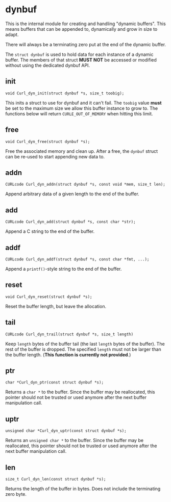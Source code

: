 # dynbuf

This is the internal module for creating and handling "dynamic buffers". This
means buffers that can be appended to, dynamically and grow in size to adapt.

There will always be a terminating zero put at the end of the dynamic buffer.

The `struct dynbuf` is used to hold data for each instance of a dynamic
buffer. The members of that struct **MUST NOT** be accessed or modified
without using the dedicated dynbuf API.

## init

    void Curl_dyn_init(struct dynbuf *s, size_t toobig);

This inits a struct to use for dynbuf and it can't fail. The `toobig` value
**must** be set to the maximum size we allow this buffer instance to grow to.
The functions below will return `CURLE_OUT_OF_MEMORY` when hitting this limit.

## free

    void Curl_dyn_free(struct dynbuf *s);

Free the associated memory and clean up. After a free, the `dynbuf` struct can
be re-used to start appending new data to.

## addn

    CURLcode Curl_dyn_addn(struct dynbuf *s, const void *mem, size_t len);

Append arbitrary data of a given length to the end of the buffer.

## add

    CURLcode Curl_dyn_add(struct dynbuf *s, const char *str);

Append a C string to the end of the buffer.

## addf

    CURLcode Curl_dyn_addf(struct dynbuf *s, const char *fmt, ...);

Append a `printf()`-style string to the end of the buffer.

## reset

    void Curl_dyn_reset(struct dynbuf *s);

Reset the buffer length, but leave the allocation.

## tail

    CURLcode Curl_dyn_trail(struct dynbuf *s, size_t length)

Keep `length` bytes of the buffer tail (the last `length` bytes of the
buffer). The rest of the buffer is dropped. The specified `length` must not be
larger than the buffer length. (**This function is currently not provided**.)

## ptr

    char *Curl_dyn_ptr(const struct dynbuf *s);

Returns a `char *` to the buffer. Since the buffer may be reallocated, this
pointer should not be trusted or used anymore after the next buffer
manipulation call.

## uptr

    unsigned char *Curl_dyn_uptr(const struct dynbuf *s);

Returns an `unsigned char *` to the buffer. Since the buffer may be
reallocated, this pointer should not be trusted or used anymore after the next
buffer manipulation call.

## len

    size_t Curl_dyn_len(const struct dynbuf *s);

Returns the length of the buffer in bytes. Does not include the terminating
zero byte.
